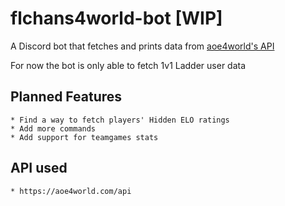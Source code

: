 # flchans4world-bot [WIP]

A Discord bot that fetches and prints data from [aoe4world's API](https://aoe4world.com/)

For now the bot is only able to fetch 1v1 Ladder user data

## Planned Features
    * Find a way to fetch players' Hidden ELO ratings
    * Add more commands
    * Add support for teamgames stats

## API used
    * https://aoe4world.com/api 